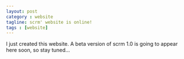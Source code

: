 ```yaml
---
layout: post
category : website
tagline: scrm' website is online!
tags : [website]
---
```


I just created this website. A beta version of scrm 1.0 is going to appear
here soon, so stay tuned...
